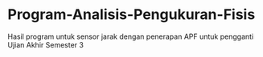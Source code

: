 # Program-Analisis-Pengukuran-Fisis
Hasil program untuk sensor jarak dengan penerapan APF untuk pengganti Ujian Akhir Semester 3
